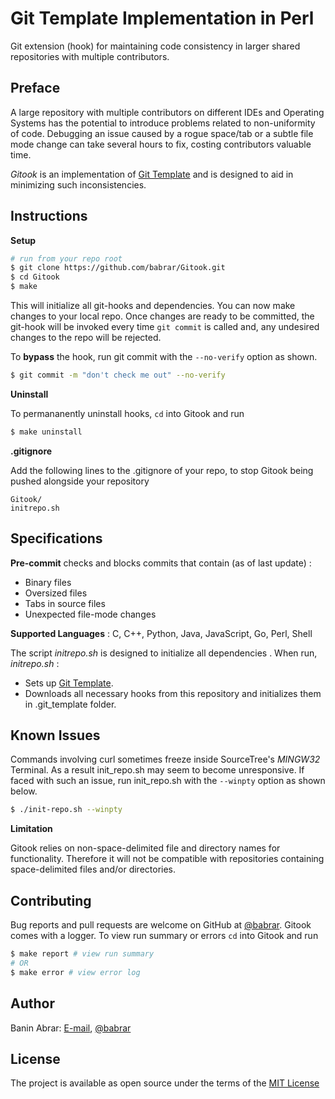 # Git Template Implementation in Perl
Git extension (hook) for maintaining code consistency in larger shared repositories with multiple contributors.

## Preface
A large repository with multiple contributors on different IDEs and Operating Systems has the potential to introduce problems related to non-uniformity of code. Debugging an issue caused by a rogue space/tab or a subtle file mode change can take several hours to fix, costing contributors valuable time.

*Gitook* is an implementation of [Git Template](https://git-template.readthedocs.io) and is designed to aid in minimizing such inconsistencies.

## Instructions
**Setup**
```sh
# run from your repo root
$ git clone https://github.com/babrar/Gitook.git
$ cd Gitook
$ make
```
This will initialize all git-hooks and dependencies. You can now make changes to your local repo. Once changes are ready to be committed,
the git-hook will be invoked every time `git commit` is called and, any undesired changes to the repo will be rejected.

To **bypass** the hook, run git commit with the `--no-verify` option as shown.
```sh
$ git commit -m "don't check me out" --no-verify
```
**Uninstall**

To permananently uninstall hooks, `cd` into Gitook and run
```sh
$ make uninstall
```
**.gitignore**

Add the following lines to the .gitignore of your repo, to stop Gitook being pushed alongside your repository
```
Gitook/
initrepo.sh
```

## Specifications
**Pre-commit**
checks and blocks commits that contain (as of last update) :
- Binary files
- Oversized files
- Tabs in source files
- Unexpected file-mode changes

**Supported Languages** : C, C++, Python, Java, JavaScript, Go, Perl, Shell

The script *initrepo.sh* is designed to initialize all dependencies .
When run, *initrepo.sh* :
- Sets up [Git Template](https://git-template.readthedocs.io).
- Downloads all necessary hooks from this repository and initializes them in .git_template folder.

## Known Issues
Commands involving curl sometimes freeze inside SourceTree's *MINGW32* Terminal. As a result init_repo.sh may seem to become unresponsive.
If faced with such an issue, run init_repo.sh with the `--winpty` option as shown below.
 ```sh
$ ./init-repo.sh --winpty
 ```
**Limitation**

Gitook relies on non-space-delimited file and directory names for functionality. Therefore it will not be compatible with repositories containing space-delimited files and/or directories.

## Contributing

Bug reports and pull requests are welcome on GitHub at [@babrar](https://www.github.com/babrar).
Gitook comes with a logger. To view run summary or errors `cd` into Gitook and run
```sh
$ make report # view run summary
# OR
$ make error # view error log
```

## Author

Banin Abrar: [E-mail](baninabrar98@gmail.com), [@babrar](https://www.github.com/babrar)

## License

The project is available as open source under the terms of
the [MIT License](https://opensource.org/licenses/MIT)

